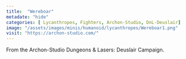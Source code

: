 ```yaml
---
title:  "Wereboar"
metadate: "hide"
categories: [ Lycanthropes, Fighters, Archon-Studio, DnL-Deuslair]
image: "/assets/images/minis/humanoid/lycanthropes/Wereboar1.png"
visit: "https://archon-studio.com/"
---
```

From the Archon-Studio Dungeons & Lasers: Deuslair Campaign.